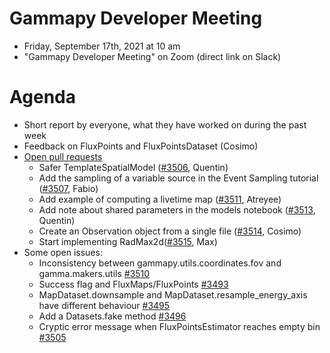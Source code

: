 # Gammapy Developer Meeting

* Friday, September 17th, 2021 at 10 am
* "Gammapy Developer Meeting" on Zoom (direct link on Slack)
# Agenda

* Short report by everyone, what they have worked on during the past week
* Feedback on FluxPoints and FluxPointsDataset (Cosimo)
* [Open pull requests](https://github.com/gammapy/gammapy/pulls)
  * Safer TemplateSpatialModel ([#3506](https://github.com/gammapy/gammapy/pull/3506), Quentin)
  * Add the sampling of a variable source in the Event Sampling tutorial ([#3507](https://github.com/gammapy/gammapy/pull/3507), Fabio)
  * Add example of computing a livetime map ([#3511](https://github.com/gammapy/gammapy/pull/3511), Atreyee)
  * Add note about shared parameters in the models notebook ([#3513](https://github.com/gammapy/gammapy/pull/3513), Quentin)
  * Create an Observation object from a single file ([#3514](https://github.com/gammapy/gammapy/pull/3514), Cosimo)
  * Start implementing RadMax2d([#3515](https://github.com/gammapy/gammapy/pull/3515), Max)
* Some open issues:
  * Inconsistency between gammapy.utils.coordinates.fov and gamma.makers.utils [#3510](https://github.com/gammapy/gammapy/issues/3510)
  * Success flag and FluxMaps/FluxPoints [#3493](https://github.com/gammapy/gammapy/issues/3493)
  * MapDataset.downsample and MapDataset.resample_energy_axis have different behaviour [#3495](https://github.com/gammapy/gammapy/issues/3495)
  * Add a Datasets.fake method [#3496](https://github.com/gammapy/gammapy/issues/3496)
  * Cryptic error message when FluxPointsEstimator reaches empty bin [#3505](https://github.com/gammapy/gammapy/issues/3505)


